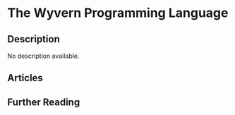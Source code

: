 # The Wyvern Programming Language

## Description

No description available.

## Articles

## Further Reading